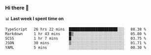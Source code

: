 ### Hi there 👋

<!--
**DBvc/DBvc** is a ✨ _special_ ✨ repository because its `README.md` (this file) appears on your GitHub profile.

Here are some ideas to get you started:

- 🔭 I’m currently working on ...
- 🌱 I’m currently learning ...
- 👯 I’m looking to collaborate on ...
- 🤔 I’m looking for help with ...
- 💬 Ask me about ...
- 📫 How to reach me: ...
- 😄 Pronouns: ...
- ⚡ Fun fact: ...
-->

📊 **Last week I spent time on**
<!--START_SECTION:waka-->

```txt
TypeScript   26 hrs 22 mins  ██████████████████████░░░   88.38 %
Markdown     1 hr 43 mins    █▒░░░░░░░░░░░░░░░░░░░░░░░   05.80 %
SCSS         1 hr 7 mins     █░░░░░░░░░░░░░░░░░░░░░░░░   03.75 %
JSON         30 mins         ▒░░░░░░░░░░░░░░░░░░░░░░░░   01.71 %
YAML         5 mins          ░░░░░░░░░░░░░░░░░░░░░░░░░   00.30 %
```

<!--END_SECTION:waka-->
